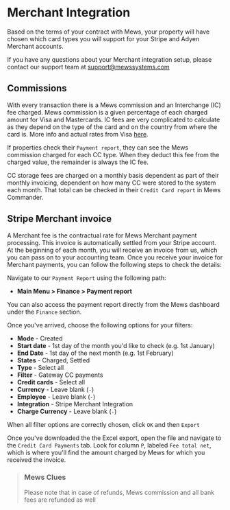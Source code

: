 # Merchant Integration

Based on the terms of your contract with Mews, your property will have chosen which card types you will support for your Stripe and Adyen Merchant accounts.

If you have any questions about your Merchant integration setup, please contact our support team at support@mewssystems.com

## Commissions

With every transaction there is a Mews commission and an Interchange \(IC\) fee charged. Mews commission is a given percentage of each charged amount for Visa and Mastercards. IC fees are very complicated to calculate as they depend on the type of the card and on the country from where the card is. More info and actual rates from Visa [here](https://www.visaeurope.com/about-us/interchange-fees).

If properties check their `Payment report`, they can see the Mews commission charged for each CC type. When they deduct this fee from the charged value, the remainder is always the IC fee.

CC storage fees are charged on a monthly basis dependent as part of their monthly invoicing, dependent on how many CC were stored to the system each month. That total can be checked in their `Credit Card report` in Mews Commander.

## Stripe Merchant invoice

A Merchant fee is the contractual rate for Mews Merchant payment processing. This invoice is automatically settled from your Stripe account. At the beginning of each month, you will receive an invoice from us, which you can pass on to your accounting team. Once you receive your invoice for Merchant payments, you can follow the following steps to check the details:

Navigate to our `Payment Report` using the following path:

* **Main Menu &gt; Finance &gt; Payment report**

You can also access the payment report directly from the Mews dashboard under the `Finance` section.

Once you've arrived, choose the following options for your filters:

* **Mode** - Created
* **Start date** - 1st day of the month you'd like to check \(e.g. 1st January\)
* **End Date** - 1st day of the next month \(e.g. 1st February\)
* **States** - Charged, Settled
* **Type** - Select all
* **Filter** - Gateway CC payments
* **Credit cards** - Select all
* **Currency** - Leave blank \(`-`\)
* **Employee** - Leave blank \(`-`\)
* **Integration** - Stripe Merchant Integration
* **Charge Currency** - Leave blank \(`-`\)

When all filter options are correctly chosen, click `OK` and then `Export`

Once you've downloaded the the Excel export, open the file and navigate to the `Credit Card Payments` tab. Look for column `P`, labeled `Fee total net`, which is where you'll find the amount charged by Mews for which you received the invoice.

> ### Mews Clues
>
> Please note that in case of refunds, Mews commission and all bank fees are refunded as well

